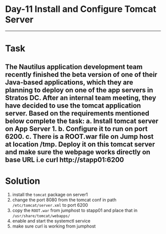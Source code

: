# Day-11 Install and Configure Tomcat Server
---
# Task
The Nautilus application development team recently finished the beta version of one of their Java-based applications, which they are planning to deploy on one of the app servers in Stratos DC. After an internal team meeting, they have decided to use the tomcat application server. Based on the requirements mentioned below complete the task:
a. Install tomcat server on App Server 1.
b. Configure it to run on port 6200.
c. There is a ROOT.war file on Jump host at location /tmp.
Deploy it on this tomcat server and make sure the webpage works directly on base URL i.e curl http://stapp01:6200
---
# Solution
1. install the `tomcat` package on server1
2. change the port 8080 from the tomcat conf in path `/etc/tomcat/server.xml` to port 6200
3. copy the `ROOT.war` from jumphost to stapp01 and place that in `/usr/share/tomcat/webapps/`
4. enable and start the systemctl service
5. make sure curl is working from jumphost

